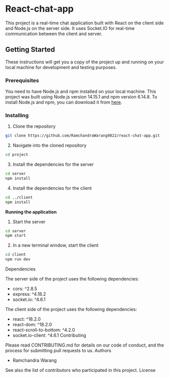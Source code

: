 
# React-chat-app

This project is a real-time chat application built with React on the client side and Node.js on the server side. It uses Socket.IO for real-time communication between the client and server.

## Getting Started

These instructions will get you a copy of the project up and running on your local machine for development and testing purposes.

### Prerequisites

You need to have Node.js and npm installed on your local machine. This project was built using Node.js version 14.15.1 and npm version 6.14.8. To install Node.js and npm, you can download it from [here](https://nodejs.org/en/download/).

### Installing

1. Clone the repository
```bash
git clone https://github.com/RamchandraWarang9822/react-chat-app.git
```

2. Navigate into the cloned repository
```bash
cd project
```

3. Install the dependencies for the server
```bash
cd server
npm install
```

4. Install the dependencies for the client
```bash
cd ../client
npm install
```

**Running the application**

1. Start the server
```bash
cd server
npm start
```

2. In a new terminal window, start the client
```bash
cd client
npm run dev
```
Dependencies

The server side of the project uses the following dependencies:
- cors: ^2.8.5
- express: ^4.18.2
- socket.io: ^4.6.1

The client side of the project uses the following dependencies:
- react: ^18.2.0
- react-dom: ^18.2.0
- react-scroll-to-bottom: ^4.2.0
- socket.io-client: ^4.6.1
Contributing

Please read CONTRIBUTING.md for details on our code of conduct, and the process for submitting pull requests to us.
Authors

- Ramchandra Warang 

See also the list of contributors who participated in this project.
License